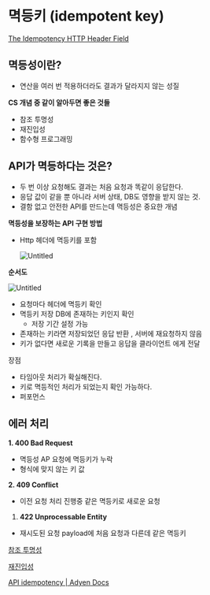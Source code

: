# 멱등키 (idempotent key)

[The Idempotency HTTP Header Field](https://datatracker.ietf.org/doc/html/draft-idempotency-header-01#section-2.7)

## **멱등성이란?**

- 연산을 여러 번 적용하더라도 결과가 달라지지 않는 성질

**CS 개념 중 같이 알아두면 좋은 것들**

- 참조 투명성
- 재진입성
- 함수형 프로그래밍

## **API가 멱등하다는 것은?**

- 두 번 이상 요청해도 결과는 처음 요청과 똑같이 응답한다.
- 응답 값이 같을 뿐 아니라 서버 상태, DB도 영향을 받지 않는 것.
- 결함 없고 안전한 API를 만드는데 멱등성은 중요한 개념

**멱등성을 보장하는 API 구현 방법**

- Http 헤더에 멱등키를 포함
    
    ![Untitled](%E1%84%86%E1%85%A7%E1%86%A8%E1%84%83%E1%85%B3%E1%86%BC%E1%84%8F%E1%85%B5%20(idempotent%20key)%20f583038dec6a448d8b2391534e4309fa/Untitled.png)
    

**순서도**

![Untitled](%E1%84%86%E1%85%A7%E1%86%A8%E1%84%83%E1%85%B3%E1%86%BC%E1%84%8F%E1%85%B5%20(idempotent%20key)%20f583038dec6a448d8b2391534e4309fa/Untitled%201.png)

- 요청마다 헤더에 멱등키 확인
- 멱등키 저장 DB에 존재하는 키인지 확인
    - 저장 기간 설정 가능
- 존재하는 키라면 저장되었던 응답 반환 , 서버에 재요청하지 않음
- 키가 없다면 새로운 기록을 만들고 응답을 클라이언트 에게 전달

장점

- 타임아웃 처리가 확실해진다.
- 키로 멱등적인 처리가 되었는지 확인 가능하다.
- 퍼포먼스

## **에러 처리**

**1. 400 Bad Request**

- 멱등성 AP 요청에 멱등키가 누락
- 형식에 맞지 않는 키 값

**2. 409 Conflict**

- 이전 요청 처리 진행중 같은 멱등키로 새로운 요청

1. **422 Unprocessable Entity**
- 재시도된 요청 payload에 처음 요청과 다른데 같은 멱등키

[참조 투명성](https://ko.wikipedia.org/wiki/참조_투명성)

[재진입성](https://ko.wikipedia.org/wiki/재진입성)

[API idempotency | Adyen Docs](https://docs.adyen.com/development-resources/api-idempotency/)